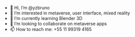 - 👋 Hi, I’m @yzbruno
- 👀 I’m interested in metaverse, user interface, mixed reality
- 🌱 I’m currently learning Blender 3D
- 💞️ I’m looking to collaborate on metaverse apps
- 📫 How to reach me: +55 11 99319 4165

<!---
brunoyzx/brunoyzx is a ✨ special ✨ repository because its `README.md` (this file) appears on your GitHub profile.
You can click the Preview link to take a look at your changes.
--->

